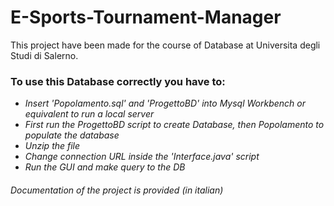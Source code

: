 # E-Sports-Tournament-Manager

This project have been made for the course of Database at Universita degli Studi di Salerno.

### To use this Database correctly you have to: 

* _Insert 'Popolamento.sql' and 'ProgettoBD' into Mysql Workbench or equivalent to run a local server_
* _First run the ProgettoBD script to create Database, then Popolamento to populate the database_
* _Unzip the file_
* _Change connection URL inside the 'Interface.java' script_
* _Run the GUI and make query to the DB_

###### *Documentation of the project is provided (in italian)*
